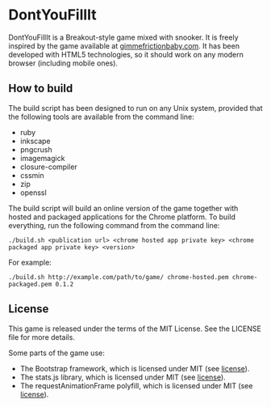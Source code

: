 # DontYouFillIt

DontYouFillIt is a Breakout-style game mixed with snooker. It is freely inspired by the game available at [gimmefrictionbaby.com](http://gimmefrictionbaby.com). It has been developed with HTML5 technologies, so it should work on any modern browser (including mobile ones).

## How to build

The build script has been designed to run on any Unix system, provided that the following tools are available from the command line:

- ruby
- inkscape
- pngcrush
- imagemagick
- closure-compiler
- cssmin
- zip
- openssl

The build script will build an online version of the game together with hosted and packaged applications for the Chrome platform. To build everything, run the following command from the command line:

```
./build.sh <publication url> <chrome hosted app private key> <chrome packaged app private key> <version>
```

For example:

```
./build.sh http://example.com/path/to/game/ chrome-hosted.pem chrome-packaged.pem 0.1.2
```

## License

This game is released under the terms of the MIT License. See the LICENSE file for more details.

Some parts of the game use:

- The Bootstrap framework, which is licensed under MIT (see [license](https://github.com/twbs/bootstrap/blob/master/LICENSE)).
- The stats.js library, which is licensed under MIT (see [license](https://github.com/mrdoob/stats.js/blob/master/LICENSE)).
- The requestAnimationFrame polyfill, which is licensed under MIT (see [license](https://raw.githubusercontent.com/darius/requestAnimationFrame/master/LICENSE)).
